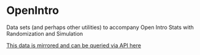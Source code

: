 OpenIntro
=========

Data sets (and perhaps other utilities) to accompany Open Intro Stats with Randomization and Simulation


 [This data is mirrored and can be queried via API here](https://exversion.com/data/view/KGLG9YQM2ZYS67D)